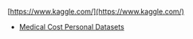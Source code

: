 []()
[https://www.kaggle.com/](https://www.kaggle.com/)
* [Medical Cost Personal Datasets](https://www.kaggle.com/datasets/mirichoi0218/insurance)